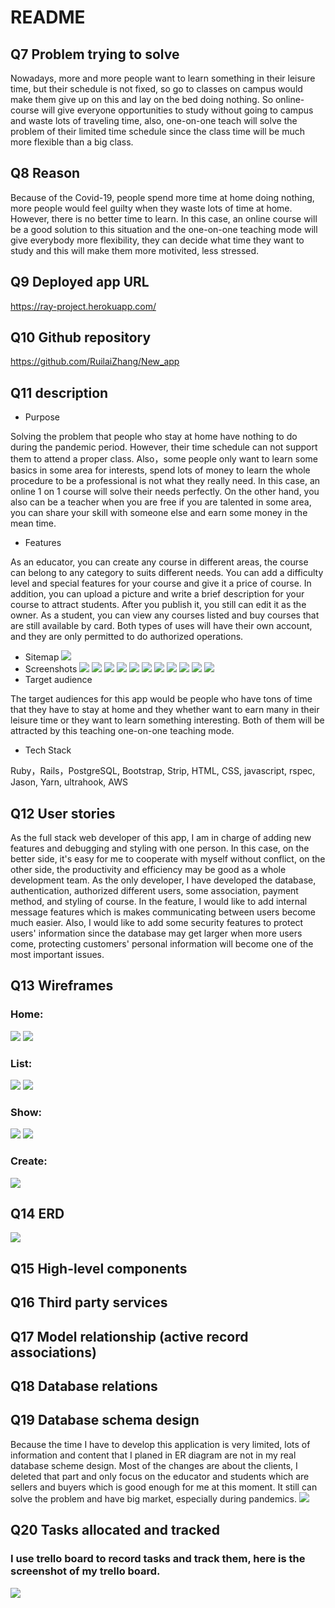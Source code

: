 # README
## Q7 Problem trying to solve
Nowadays, more and more people want to learn something in their leisure time, but their schedule is not fixed, so go to classes on campus would make them give up on this and lay on the bed doing nothing. So online-course will give everyone opportunities to study without going to campus and waste lots of traveling time, also, one-on-one teach will solve the problem of their limited time schedule since the class time will be much more flexible than a big class.
## Q8 Reason
Because of the Covid-19, people spend more time at home doing nothing, more people would feel guilty when they waste lots of time at home. However, there is no better time to learn. In this case, an online course will be a good solution to this situation and the one-on-one teaching mode will give everybody more flexibility, they can decide what time they want to study and this will make them more motivited, less stressed.
## Q9 Deployed app URL
https://ray-project.herokuapp.com/
## Q10 Github repository
https://github.com/RuilaiZhang/New_app
## Q11 description
- Purpose

Solving the problem that people who stay at home have nothing to do during the pandemic period. However, their time schedule can not support them to attend a proper class. Also，some people only want to learn some basics in some area for interests, spend lots of money to learn the whole procedure to be a professional is not what they really need. In this case, an online 1 on 1 course will solve their needs perfectly. On the other hand, you also can be a teacher when you are free if you are talented in some area, you can share your skill with someone else and earn some money in the mean time.
- Features

As an educator, you can create any course in different areas, the course can belong to any category to suits different needs. You can add a difficulty level and special features for your course and give it a price of course. In addition, you can upload a picture and write a brief description for your course to attract students. After you publish it, you still can edit it as the owner. As a student, you can view any courses listed and buy courses that are still available by card. Both types of uses will have their own account, and they are only permitted to do authorized operations.
- Sitemap
![](docs/Site_Map.png)
- Screenshots
![](docs/Screenshot_1.png)
![](docs/Screenshot_2.png)
![](docs/Screenshot_3.png)
![](docs/Screenshot_4.png)
![](docs/Screenshot_5.png)
![](docs/Screenshot_6.png)
![](docs/Screenshot_7.png)
![](docs/Screenshot_8.png)
![](docs/Screenshot_9.png)
![](docs/Screenshot_10.png)
![](docs/Screenshot_11.png)
- Target audience

The target audiences for this app would be people who have tons of time that they have to stay at home and they whether want to earn many in their leisure time or they want to learn something interesting. Both of them will be attracted by this teaching one-on-one teaching mode.
- Tech Stack

Ruby，Rails，PostgreSQL, Bootstrap, Strip, HTML, CSS, javascript, rspec, Jason, Yarn, ultrahook, AWS
## Q12 User stories
As the full stack web developer of this app, I am in charge of adding new features and debugging and styling with one person. In this case, on the better side, it's easy for me to cooperate with myself without conflict, on the other side, the productivity and efficiency may be good as a whole development team. As the only developer, I have developed the database, authentication, authorized different users, some association, payment method, and styling of course. In the feature, I would like to add internal message features which is makes communicating between users become much easier. Also, I would like to add some security features to protect users' information since the database may get larger when more users come, protecting customers' personal information will become one of the most important issues.
## Q13 Wireframes
### Home:
![](docs/WF_Home.png)
![](docs/WF_Home-m.png)
### List:
![](docs/WF_List.png)
![](docs/WF_List-m.png)
### Show:
![](docs/WF_Show.png)
![](docs/WF_Show-m.png)
### Create:
![](docs/WF_Create.png)
## Q14 ERD
![](docs/Database_Schema_Design.png)

## Q15 High-level components

## Q16 Third party services

## Q17 Model relationship (active record associations)

## Q18 Database relations

## Q19 Database schema design
Because the time I have to develop this application is very limited, lots of information and content that I planed in ER diagram are not in my real database scheme design. Most of the changes are about the clients, I deleted that part and only focus on the educator and students which are sellers and buyers which is good enough for me at this moment. It still can solve the problem and have big market, especially during pandemics.
![](docs/ERD.PNG)

## Q20 Tasks allocated and tracked
### I use trello board to record tasks and track them, here is the screenshot of my trello board.
![](docs/Trello.png)
